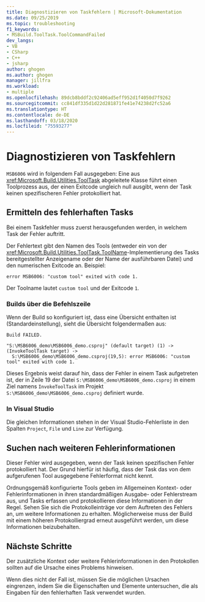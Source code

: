 ```yaml
---
title: Diagnostizieren von Taskfehlern | Microsoft-Dokumentation
ms.date: 09/25/2019
ms.topic: troubleshooting
f1_keywords:
- MSBuild.ToolTask.ToolCommandFailed
dev_langs:
- VB
- CSharp
- C++
- jsharp
author: ghogen
ms.author: ghogen
manager: jillfra
ms.workload:
- multiple
ms.openlocfilehash: 89dcb8bddf2c92406ad5eff952d1f4050d7f9262
ms.sourcegitcommit: cc841df335d1d22d281871fe41e74238d2fc52a6
ms.translationtype: HT
ms.contentlocale: de-DE
ms.lasthandoff: 03/18/2020
ms.locfileid: "75593277"
---
```

# <a name="diagnosing-task-failures"></a>Diagnostizieren von Taskfehlern

`MSB6006` wird in folgendem Fall ausgegeben: Eine aus <xref:Microsoft.Build.Utilities.ToolTask> abgeleitete Klasse führt einen Toolprozess aus, der einen Exitcode ungleich null ausgibt, wenn der Task keinen spezifischeren Fehler protokolliert hat.

## <a name="identifying-the-failing-task"></a>Ermitteln des fehlerhaften Tasks

Bei einem Taskfehler muss zuerst herausgefunden werden, in welchem Task der Fehler auftritt.

Der Fehlertext gibt den Namen des Tools (entweder ein von der <xref:Microsoft.Build.Utilities.ToolTask.ToolName>-Implementierung des Tasks bereitgestellter Anzeigename oder der Name der ausführbaren Datei) und den numerischen Exitcode an. Beispiel:

```text
error MSB6006: "custom tool" exited with code 1.
```

Der Toolname lautet `custom tool` und der Exitcode `1`.

### <a name="command-line-builds"></a>Builds über die Befehlszeile

Wenn der Build so konfiguriert ist, dass eine Übersicht enthalten ist (Standardeinstellung), sieht die Übersicht folgendermaßen aus:

```text
Build FAILED.

"S:\MSB6006_demo\MSB6006_demo.csproj" (default target) (1) ->
(InvokeToolTask target) ->
  S:\MSB6006_demo\MSB6006_demo.csproj(19,5): error MSB6006: "custom tool" exited with code 1.
```

Dieses Ergebnis weist darauf hin, dass der Fehler in einem Task aufgetreten ist, der in Zeile 19 der Datei `S:\MSB6006_demo\MSB6006_demo.csproj` in einem Ziel namens `InvokeToolTask` im Projekt `S:\MSB6006_demo\MSB6006_demo.csproj` definiert wurde.

### <a name="in-visual-studio"></a>In Visual Studio

Die gleichen Informationen stehen in der Visual Studio-Fehlerliste in den Spalten `Project`, `File` und `Line` zur Verfügung.

## <a name="finding-more-failure-information"></a>Suchen nach weiteren Fehlerinformationen

Dieser Fehler wird ausgegeben, wenn der Task keinen spezifischen Fehler protokolliert hat. Der Grund hierfür ist häufig, dass der Task das von dem aufgerufenen Tool ausgegebene Fehlerformat nicht kennt.

Ordnungsgemäß konfigurierte Tools geben im Allgemeinen Kontext- oder Fehlerinformationen in ihren standardmäßigen Ausgabe- oder Fehlerstream aus, und Tasks erfassen und protokollieren diese Informationen in der Regel. Sehen Sie sich die Protokolleinträge vor dem Auftreten des Fehlers an, um weitere Informationen zu erhalten. Möglicherweise muss der Build mit einem höheren Protokolliergrad erneut ausgeführt werden, um diese Informationen beizubehalten.

## <a name="next-steps"></a>Nächste Schritte

Der zusätzliche Kontext oder weitere Fehlerinformationen in den Protokollen sollten auf die Ursache eines Problems hinweisen.

Wenn dies nicht der Fall ist, müssen Sie die möglichen Ursachen eingrenzen, indem Sie die Eigenschaften und Elemente untersuchen, die als Eingaben für den fehlerhaften Task verwendet wurden.
